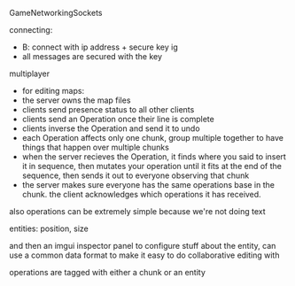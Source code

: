 GameNetworkingSockets

connecting:
- B: connect with ip address + secure key ig
- all messages are secured with the key

multiplayer

- for editing maps:
- the server owns the map files
- clients send presence status to all other clients
- clients send an Operation once their line is complete
- clients inverse the Operation and send it to undo
- each Operation affects only one chunk, group multiple together to
  have things that happen over multiple chunks
- when the server recieves the Operation, it finds where you said to
  insert it in sequence, then mutates your operation until it fits at the
  end of the sequence, then sends it out to everyone observing that
  chunk
- the server makes sure everyone has the same operations base in
  the chunk. the client acknowledges which operations it has received.

also operations can be extremely simple because we're not doing text

entities: position, size

and then an imgui inspector panel to configure stuff about the entity,
can use a common data format to make it easy to do collaborative
editing with

operations are tagged with either a chunk or an entity